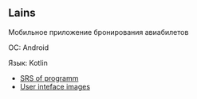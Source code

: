 ## **Lains**

Мобильное приложение бронирования авиабилетов

ОС: Android

Язык: Kotlin

- [SRS of programm](SRS.md/)
- [User inteface images](mocaps/)
